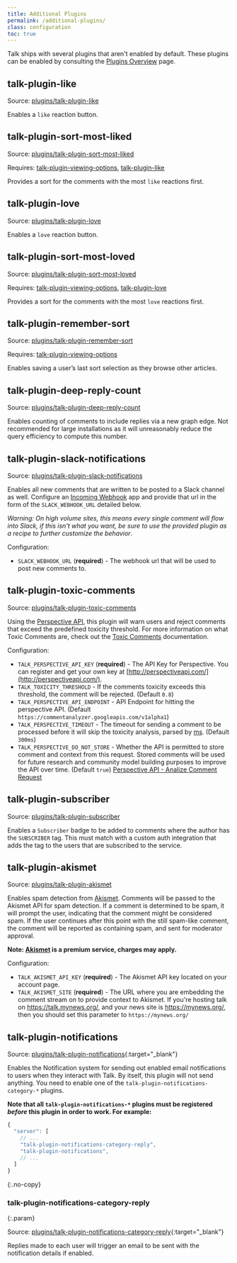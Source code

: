 ```yaml
---
title: Additional Plugins
permalink: /additional-plugins/
class: configuration
toc: true
---
```


Talk ships with several plugins that aren't enabled by default. These plugins
can be enabled by consulting the [Plugins Overview](./plugins/)
page.

## talk-plugin-like

Source: [plugins/talk-plugin-like](https://github.com/coralproject/talk/tree/master/plugins/talk-plugin-like)

Enables a `like` reaction button.

## talk-plugin-sort-most-liked

Source: [plugins/talk-plugin-sort-most-liked](https://github.com/coralproject/talk/tree/master/plugins/talk-plugin-sort-most-liked)

Requires: [talk-plugin-viewing-options](./default-plugins/#talk-plugin-viewing-options), [talk-plugin-like](#talk-plugin-like)

Provides a sort for the comments with the most `like` reactions first.

## talk-plugin-love

Source: [plugins/talk-plugin-love](https://github.com/coralproject/talk/tree/master/plugins/talk-plugin-love)

Enables a `love` reaction button.

## talk-plugin-sort-most-loved

Source: [plugins/talk-plugin-sort-most-loved](https://github.com/coralproject/talk/tree/master/plugins/talk-plugin-sort-most-loved)

Requires: [talk-plugin-viewing-options](./default-plugins/#talk-plugin-viewing-options), [talk-plugin-love](#talk-plugin-love)

Provides a sort for the comments with the most `love` reactions first.

## talk-plugin-remember-sort

Source: [plugins/talk-plugin-remember-sort](https://github.com/coralproject/talk/tree/master/plugins/talk-plugin-remember-sort)

Requires: [talk-plugin-viewing-options](./default-plugins/#talk-plugin-viewing-options)

Enables saving a user’s last sort selection as they browse other articles.

## talk-plugin-deep-reply-count

Source: [plugins/talk-plugin-deep-reply-count](https://github.com/coralproject/talk/tree/master/plugins/talk-plugin-deep-reply-count)

Enables counting of comments to include replies via a new graph edge. Not
recommended for large installations as it will unreasonably reduce the query
efficiency to compute this number.

## talk-plugin-slack-notifications

Source: [plugins/talk-plugin-slack-notifications](https://github.com/coralproject/talk/tree/master/plugins/talk-plugin-slack-notifications)

Enables all new comments that are written to be posted to a Slack channel as
well. Configure an
[Incoming Webhook](https://api.slack.com/incoming-webhooks)
app and provide that url in the form of the `SLACK_WEBHOOK_URL`
detailed below.

*Warning: On high volume sites, this means every single comment will flow into
Slack, if this isn't what you want, be sure to use the provided plugin as a
recipe to further customize the behavior*.

Configuration:

- `SLACK_WEBHOOK_URL` (**required**) - The webhook url that will be
  used to post new comments to.

## talk-plugin-toxic-comments

Source: [plugins/talk-plugin-toxic-comments](https://github.com/coralproject/talk/tree/master/plugins/talk-plugin-toxic-comments)

Using the [Perspective API](http://perspectiveapi.com/), this
plugin will warn users and reject comments that exceed the predefined toxicity
threshold. For more information on what Toxic Comments are, check out the
[Toxic Comments](./toxic-comments/) documentation.

Configuration:

- `TALK_PERSPECTIVE_API_KEY` (**required**) - The API Key for Perspective. You
  can register and get your own key at [http://perspectiveapi.com/](http://perspectiveapi.com/).
- `TALK_TOXICITY_THRESHOLD` - If the comments toxicity exceeds this threshold,
  the comment will be rejected. (Default `0.8`)
- `TALK_PERSPECTIVE_API_ENDPOINT` - API Endpoint for hitting the
  perspective API. (Default `https://commentanalyzer.googleapis.com/v1alpha1`)
- `TALK_PERSPECTIVE_TIMEOUT` - The timeout for sending a comment to
  be processed before it will skip the toxicity analysis, parsed by
  [ms](https://www.npmjs.com/package/ms). (Default `300ms`)
- `TALK_PERSPECTIVE_DO_NOT_STORE` - Whether the API is permitted to store comment and context from this request. Stored comments will be used for future research and community model building purposes to improve the API over time. (Default `true`) [Perspective API - Analize Comment Request](https://github.com/conversationai/perspectiveapi/blob/master/api_reference.md#analyzecomment-request)

## talk-plugin-subscriber

Source: [plugins/talk-plugin-subscriber](https://github.com/coralproject/talk/tree/master/plugins/talk-plugin-subscriber)

Enables a `Subscriber` badge to be added to comments where the author has the
`SUBSCRIBER` tag. This must match with a custom auth integration that adds the
tag to the users that are subscribed to the service.

## talk-plugin-akismet

Source: [plugins/talk-plugin-akismet](https://github.com/coralproject/talk/tree/master/plugins/talk-plugin-akismet)

Enables spam detection from [Akismet](https://akismet.com/). Comments will be passed to the Akismet API for spam detection. If a comment
is determined to be spam, it will prompt the user, indicating that the comment might be considered spam. If the user continues after this
point with the still spam-like comment, the comment will be reported as containing spam, and sent for moderator approval.

**Note: [Akismet](https://akismet.com/) is a premium service, charges may apply.**

Configuration:

- `TALK_AKISMET_API_KEY` (**required**) - The Akismet API key located on your account page.
- `TALK_AKISMET_SITE` (**required**) - The URL where you are embedding the comment stream on to provide context to Akismet. If you're hosting talk on https://talk.mynews.org/, and your news site is https://mynews.org/, then you should set this parameter to `https://mynews.org/`

## talk-plugin-notifications

Source: [plugins/talk-plugin-notifications](https://github.com/coralproject/talk/tree/master/plugins/talk-plugin-notifications){:target="_blank"}

Enables the Notification system for sending out enabled email notifications to
users when they interact with Talk. By itself, this plugin will not send
anything. You need to enable one of the `talk-plugin-notifications-category-*` plugins.

**Note that all `talk-plugin-notifications-*` plugins must be registered
*before* this plugin in order to work. For example:**

```js
{
  "server": [
    // ...
    "talk-plugin-notifications-category-reply",
    "talk-plugin-notifications",
    // ...
  ]
}
```
{:.no-copy}

### talk-plugin-notifications-category-reply
{:.param}

Source: [plugins/talk-plugin-notifications-category-reply](https://github.com/coralproject/talk/tree/master/plugins/talk-plugin-notifications-category-reply){:target="_blank"}

Replies made to each user will trigger an email to be sent with the notification
details if enabled.
